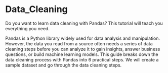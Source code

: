# Data_Cleaning

Do you want to learn data cleaning with Pandas? This tutorial will teach you everything you need.

Pandas is a Python library widely used for data analysis and manipulation. However, the data you read from a source often needs a series of data cleaning steps before you can analyze it to gain insights, answer business questions, or build machine learning models. This guide breaks down the data cleaning process with Pandas into 6 practical steps. We will create a sample dataset and go through the data cleaning steps.
